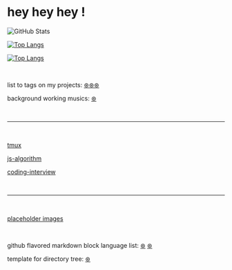 # hey hey hey !


<!-- ############################################################################################### -->
<!-- STATS -->

<!-- https://github.com/rishisuresh7/github-readme-stats -->

<!-- ![GitHub Stats](https://github-readme-stats.vercel.app/api?username=chrisdevsandapps&theme=radical) -->

<!-- ![GitHub Stats](https://github-readme-stats.vercel.app/api?username=chrisdevsandapps&theme=dark) -->

![GitHub Stats](https://github-readme-stats.vercel.app/api?username=chrisdevsandapps&theme=merko&count_private=true&show_icons=true)

<!-- ![GitHub Stats](https://github-readme-stats.vercel.app/api?username=chrisdevsandapps&theme=gruvbox) -->




<!-- ![GitHub Stats](https://github-readme-stats.vercel.app/api?username=chrisdevsandapps&theme=tokyonight) -->

<!-- ![GitHub Stats](https://github-readme-stats.vercel.app/api?username=chrisdevsandapps&theme=onedark) -->

<!-- ![GitHub Stats](https://github-readme-stats.vercel.app/api?username=chrisdevsandapps&theme=cobalt) -->

<!-- ![GitHub Stats](https://github-readme-stats.vercel.app/api?username=chrisdevsandapps&theme=synthwave) -->

<!-- ![GitHub Stats](https://github-readme-stats.vercel.app/api?username=chrisdevsandapps&theme=highcontrast) -->

<!-- ![GitHub Stats](https://github-readme-stats.vercel.app/api?username=chrisdevsandapps&theme=dracula) -->


<!-- 
[![Top Langs](https://github-readme-stats.vercel.app/api/top-langs/?username=anuraghazra&hide=javascript,html)](https://github.com/anuraghazra/github-readme-stats) -->

[![Top Langs](https://github-readme-stats.vercel.app/api/top-langs/?username=chrisdevsandapps&langs_count=10&hide=html)](https://github.com/anuraghazra/github-readme-stats)


<!-- ############################################################################################### -->



[![Top Langs](https://github-readme-stats.vercel.app/api/top-langs/?username=chrisdevsandapps&langs_count=8&layout=compact&hide=html,css,scss)](https://github.com/anuraghazra/github-readme-stats)



<!-- ############################################################################################### -->
<!-- ############################################################################################### -->








<br>



list to tags on my projects: [&#8859;&#8859;&#8859;](https://github.com/chrisdevsandapps/my-github-repository-tags)




background working musics: [&#8859;](https://gist.github.com/chrisdevsandapps/e75238da6604c466ce5f6a6f42eb387f)




<br>

---


<br>

[tmux](https://gist.github.com/chrisdevsandapps/0ccf87b09a66e15a428b1e4e3763388c)


[js-algorithm](https://github.com/TheAlgorithms/Javascript)



[coding-interview](https://github.com/jwasham/coding-interview-university)


<br>

---


<br>



[placeholder images](https://gist.github.com/chrisdevsandapps/e0482515c90d7b1bb1bc0d790bd3323f)




<br>




github flavored markdown block language list: [&#8859;](https://www.rubycoloredglasses.com/2013/04/languages-supported-by-github-flavored-markdown/) [&#8859;](https://github.com/github/linguist/blob/master/lib/linguist/languages.yml)



template for directory tree: [&#8859;](https://gist.github.com/chrisdevsandapps/5be9b39d51c6afc6005ee1985d13262b)

